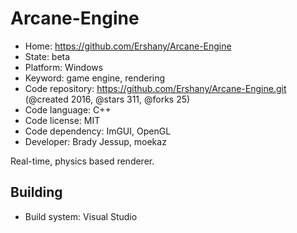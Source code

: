 # Arcane-Engine

- Home: https://github.com/Ershany/Arcane-Engine
- State: beta
- Platform: Windows
- Keyword: game engine, rendering
- Code repository: https://github.com/Ershany/Arcane-Engine.git (@created 2016, @stars 311, @forks 25)
- Code language: C++
- Code license: MIT
- Code dependency: ImGUI, OpenGL
- Developer: Brady Jessup, moekaz

Real-time, physics based renderer.

## Building

- Build system: Visual Studio
